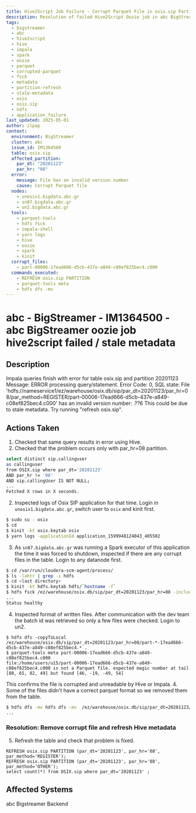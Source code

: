 ```yaml
---
title: Hive2Script Job Failure - Corrupt Parquet File in osix.sip Partition
description: Resolution of failed Hive2Script Oozie job in abc BigStreamer due to corrupt Parquet file in osix.sip partition (par_dt=20201123, par_hr=08); includes file inspection, fsck, and table refresh commands.
tags:
  - bigstreamer
  - abc
  - hive2script
  - hive
  - impala
  - spark
  - oozie
  - parquet
  - corrupted-parquet
  - fsck
  - metadata
  - partition-refresh
  - stale-metadata
  - osix
  - osix.sip
  - hdfs
  - application_failure
last_updated: 2025-05-01
author: ilpap
context:
  environment: BigStreamer
  cluster: abc
  issue_id: IM1364500
  table: osix.sip
  affected_partition:
    par_dt: "20201123"
    par_hr: "08"
  error:
    message: File has an invalid version number
    cause: Corrupt Parquet file
  nodes:
    - unosix1.bigdata.abc.gr
    - sn87.bigdata.abc.gr
    - un2.bigdata.abc.gr
  tools:
    - parquet-tools
    - hdfs fsck
    - impala-shell
    - yarn logs
    - hive
    - oozie
    - spark
    - kinit
  corrupt_files:
    - part-00006-17ead666-d5cb-437e-a849-c08ef825bec4.c000
  commands_executed:
    - REFRESH osix.sip PARTITION
    - parquet-tools meta
    - hdfs dfs -mv
---
```

# abc - BigStreamer - IM1364500 - abc BigStreamer oozie job hive2script failed / stale metadata
## Description
Impala queries finish with error for table osix.sip and partition 20201123
Message:
ERROR processing query/statement. Error Code: 0, SQL state: File 'hdfs://nameservice1/ez/warehouse/osix.db/sip/par_dt=20201123/par_hr=08/par_method=REGISTER/part-00006-17ead666-d5cb-437e-a849-c08ef825bec4.c000' has an invalid version number: .??6
This could be due to stale metadata. Try running "refresh osix.sip".
## Actions Taken
1. Checked that same query results in error using Hive.
2. Checked that the problem occurs only with par_hr=08 partition. 
```bash
select distinct sip.callinguser 
as callinguser 
from OSIX.sip where par_dt='20201123' 
AND par_hr != '08' 
AND sip.callingUser IS NOT NULL;
...
Fetched X rows in X seconds.
```
2. Inspected logs of Osix SIP application for that time. Login in `unosix1.bigdata.abc.gr`, switch user to `osix` and kinit first.
```bash
$ sudo su - osix
$ cd
$ kinit -kt osix.keytab osix
$ yarn logs -applicationId application_1599948124043_405502
```
3. As `sn87.bigdata.abc.gr` was running a Spark executor of this application the time it was forced to shutdown, inspected if there are any corrupt files in the table. Login to any datanode first.
``` bash
$ cd /var/run/cloudera-scm-agent/process/ 
$ ls -lahtr | grep -i hdfs
$ cd <last directory>
$ kinit -kt hdfs.keytab hdfs/`hostname -f`
$ hdfs fsck /ez/warehouse/osix.db/sip/par_dt=20201123/par_hr=08 -includeSnapshots
...
Status healthy
```
4. Inspected format of written files. After communication with the dev team the batch id was retrieved so only a few files were checked. Login to un2.  
```
$ hdfs dfs -copyToLocal /ez/warehouse/osix.db/sip/par_dt=20201123/par_hr=08/part-*-17ead666-d5cb-437e-a849-c08ef825bec4.* .
$ parquet-tools meta part-00006-17ead666-d5cb-437e-a849-c08ef825bec4.c000
file:/home/users/u15/part-00006-17ead666-d5cb-437e-a849-c08ef825bec4.c000 is not a Parquet file. expected magic number at tail [80, 65, 82, 49] but found [46, -19, -49, 54]
```
This confirms the file is corrupted and unreadable by Hive or Impala.
4. Some of the files didn't have a correct parquet format so we removed them from the table.
```bash
$ hdfs dfs -mv hdfs dfs -mv  /ez/warehouse/osix.db/sip/par_dt=20201123/par_hr=08/par_method=OTHER/part-00005-17ead666-d5cb-437e-a849-c08ef825bec4.c000 /ez/landingzone/tmp/osix_sip/other
...
```
### Resolution: Remove corrupt file and refresh Hive metadata
5. Refresh the table and check that problem is fixed.
```
REFRESH osix.sip PARTITION (par_dt='20201123', par_hr='08', par_method='REGISTER');
REFRESH osix.sip PARTITION (par_dt='20201123', par_hr='08', par_method='OTHER');
select count(*) from OSIX.sip where par_dt='20201123' ;
``` 
## Affected Systems
abc Bigstreamer Backend